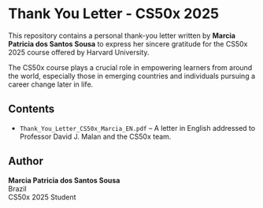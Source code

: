# Thank You Letter - CS50x 2025

This repository contains a personal thank-you letter written by **Marcia Patricia dos Santos Sousa** to express her sincere gratitude for the CS50x 2025 course offered by Harvard University.

The CS50x course plays a crucial role in empowering learners from around the world, especially those in emerging countries and individuals pursuing a career change later in life.

## Contents

- `Thank_You_Letter_CS50x_Marcia_EN.pdf` – A letter in English addressed to Professor David J. Malan and the CS50x team.

## Author

**Marcia Patricia dos Santos Sousa**  
Brazil  
CS50x 2025 Student
